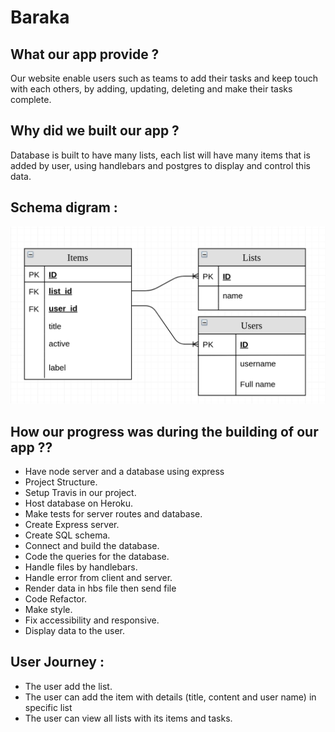 # **Baraka**

## **What our app provide ?**
  Our website enable users such as teams to add their tasks and keep touch with each others, by adding, updating, deleting and make their tasks complete.

## **Why did we built our app ?**
  Database is built to have many lists, each list will have many items that is added by user, using handlebars and postgres to display and control this data.

## **Schema digram :**
 ![alt text](public/assets/sql.png)

## **How our progress was during the building of our app ??**
 
 - Have node server and a database using express
 - Project Structure.
 - Setup Travis in our project.
 - Host database on Heroku.
 - Make tests for server routes and database.
 - Create Express server.
 - Create SQL schema.
 - Connect and build the database.
 - Code the queries for the database.
 - Handle files by handlebars.
 - Handle error from client and server.
 - Render data in hbs file then send file
 - Code Refactor.
 - Make style.
 - Fix accessibility and responsive.
 - Display data to the user.

## **User Journey :**
 - The user add the list.
 - The user can add the item with details (title, content and user name) in specific list
 - The user can view all lists with its items and tasks.